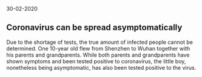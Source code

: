 30-02-2020

## Coronavirus can be spread asymptomatically

Due to the shortage of tests, the true amount of infected people cannot be determined.
One 10-year old flew from Shenzhen to Wuhan together with his parents and grandparents.
While both parents and grandparents have shown symptoms and been tested positive to coronavirus, the little boy, nonetheless being asymptomatic, has also been tested positive to the virus.

